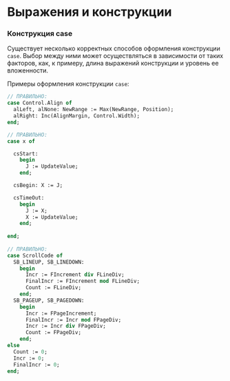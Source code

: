 # Выражения и конструкции

### Конструкция case

Существует несколько корректных способов оформления конструкции `case`. Выбор между ними может осуществляться в зависимости от таких факторов, как, к примеру, длина выражений конструкции и уровень ее вложенности.

Примеры оформления конструкции `case`:

```Pascal
// ПРАВИЛЬНО:
case Control.Align of
  alLeft, alNone: NewRange := Max(NewRange, Position);
  alRight: Inc(AlignMargin, Control.Width);
end;

// ПРАВИЛЬНО:
case x of

  csStart:
    begin
      J := UpdateValue;
    end;

  csBegin: X := J;

  csTimeOut:
    begin
      J := X;
      X := UpdateValue;
    end;
      
end;
      
// ПРАВИЛЬНО:
case ScrollCode of
  SB_LINEUP, SB_LINEDOWN:
    begin
      Incr := FIncrement div FLineDiv;
      FinalIncr := FIncrement mod FLineDiv;
      Count := FLineDiv;
    end;
  SB_PAGEUP, SB_PAGEDOWN:
    begin
      Incr := FPageIncrement;
      FinalIncr := Incr mod FPageDiv;
      Incr := Incr div FPageDiv;
      Count := FPageDiv;
    end;
else
  Count := 0;
  Incr := 0;
  FinalIncr := 0;
end;
```



